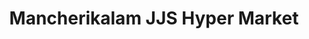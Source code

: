 ---
title: "Mancherikalam JJS Hyper Market"
url: /changanacherry/mancherikalam-jjs-hyper-market/
shop: Supermarkt
---